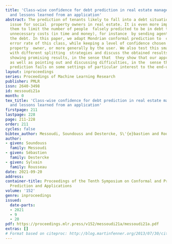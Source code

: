 ```yaml
---
title: 'Class-wise confidence for debt prediction in real estate management: discussion
  and lessons learned from an application'
abstract: The prediction of tenants likely to fall into a debt situation is a key
  issue for social  property owners in real estate. It is even more important for
  them to limit the number of people  falsely predicted to be in debt to avoid incurring
  unnecessary costs (in time and money), for instance  by sending agents to prevent
  the debt. In this paper, we adapt Mondrian conformal prediction to  control the
  error rate of this class, while keeping a level of confidence chosen by the social
  property  owner, or more generally by the user. We also test this small adaptation
  with different splitting  strategies and discuss the obtained results, those later
  showing promising results, in the sense that  they show that our approach can work,
  as well as pointing out and discussing difficulties, in the  sense that conformal
  prediction fails on some settings of particular interest to the end-user.
layout: inproceedings
series: Proceedings of Machine Learning Research
publisher: PMLR
issn: 2640-3498
id: messoudi21a
month: 0
tex_title: 'Class-wise confidence for debt prediction in real estate management: discussion
  and lessons learned from an application'
firstpage: 211
lastpage: 228
page: 211-228
order: 211
cycles: false
bibtex_author: Messoudi, Soundouss and Destercke, S\'{e}bastien and Rousseau, Sylvain
author:
- given: Soundouss
  family: Messoudi
- given: Sébastien
  family: Destercke
- given: Sylvain
  family: Rousseau
date: 2021-09-20
address:
container-title: Proceedings of the Tenth Symposium on Conformal and Probabilistic
  Prediction and Applications
volume: '152'
genre: inproceedings
issued:
  date-parts:
  - 2021
  - 9
  - 20
pdf: https://proceedings.mlr.press/v152/messoudi21a/messoudi21a.pdf
extras: []
# Format based on citeproc: http://blog.martinfenner.org/2013/07/30/citeproc-yaml-for-bibliographies/
---
```


